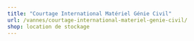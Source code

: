 ```yaml
---
title: "Courtage International Matériel Génie Civil"
url: /vannes/courtage-international-materiel-genie-civil/
shop: location de stockage
---
```

